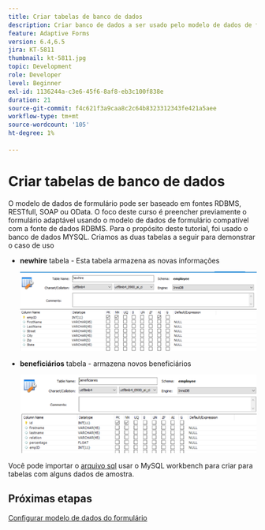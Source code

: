 ```yaml
---
title: Criar tabelas de banco de dados
description: Criar banco de dados a ser usado pelo modelo de dados de formulário
feature: Adaptive Forms
version: 6.4,6.5
jira: KT-5811
thumbnail: kt-5811.jpg
topic: Development
role: Developer
level: Beginner
exl-id: 1136244a-c3e6-45f6-8af8-eb3c100f838e
duration: 21
source-git-commit: f4c621f3a9caa8c2c64b8323312343fe421a5aee
workflow-type: tm+mt
source-wordcount: '105'
ht-degree: 1%

---
```


# Criar tabelas de banco de dados

O modelo de dados de formulário pode ser baseado em fontes RDBMS, RESTfull, SOAP ou OData. O foco deste curso é preencher previamente o formulário adaptável usando o modelo de dados de formulário compatível com a fonte de dados RDBMS. Para o propósito deste tutorial, foi usado o banco de dados MYSQL. Criamos as duas tabelas a seguir para demonstrar o caso de uso

* **newhire** tabela - Esta tabela armazena as novas informações

  ![newhire](assets/newhire-table.png)


* **beneficiários** tabela - armazena novos beneficiários

  ![beneficiários](assets/beneficiaries-table.png)

Você pode importar o [arquivo sql](assets/db-schema.sql) usar o MySQL workbench para criar para tabelas com alguns dados de amostra.

## Próximas etapas

[Configurar modelo de dados do formulário](./configuring-form-data-model.md)
